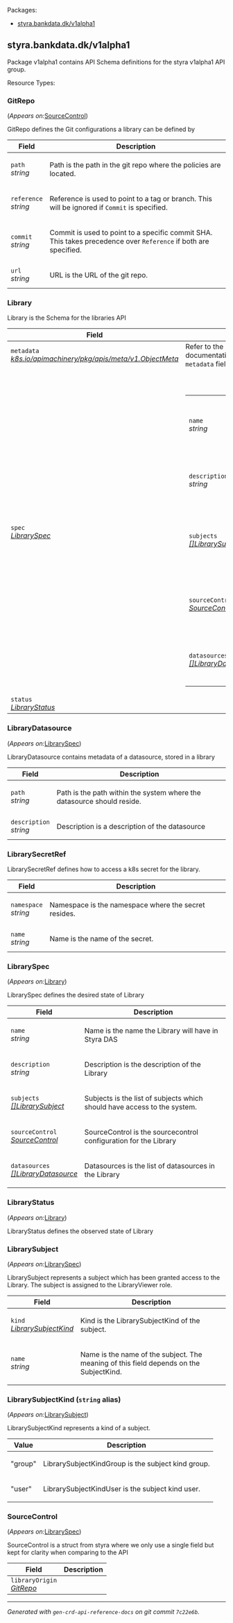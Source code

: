 <p>Packages:</p>
<ul>
<li>
<a href="#styra.bankdata.dk%2fv1alpha1">styra.bankdata.dk/v1alpha1</a>
</li>
</ul>
<h2 id="styra.bankdata.dk/v1alpha1">styra.bankdata.dk/v1alpha1</h2>
<div>
<p>Package v1alpha1 contains API Schema definitions for the styra v1alpha1 API
group.</p>
</div>
Resource Types:
<ul></ul>
<h3 id="styra.bankdata.dk/v1alpha1.GitRepo">GitRepo
</h3>
<p>
(<em>Appears on:</em><a href="#styra.bankdata.dk/v1alpha1.SourceControl">SourceControl</a>)
</p>
<div>
<p>GitRepo defines the Git configurations a library can be defined by</p>
</div>
<table>
<thead>
<tr>
<th>Field</th>
<th>Description</th>
</tr>
</thead>
<tbody>
<tr>
<td>
<code>path</code><br/>
<em>
string
</em>
</td>
<td>
<p>Path is the path in the git repo where the policies are located.</p>
</td>
</tr>
<tr>
<td>
<code>reference</code><br/>
<em>
string
</em>
</td>
<td>
<p>Reference is used to point to a tag or branch. This will be ignored if
<code>Commit</code> is specified.</p>
</td>
</tr>
<tr>
<td>
<code>commit</code><br/>
<em>
string
</em>
</td>
<td>
<p>Commit is used to point to a specific commit SHA. This takes precedence
over <code>Reference</code> if both are specified.</p>
</td>
</tr>
<tr>
<td>
<code>url</code><br/>
<em>
string
</em>
</td>
<td>
<p>URL is the URL of the git repo.</p>
</td>
</tr>
</tbody>
</table>
<h3 id="styra.bankdata.dk/v1alpha1.Library">Library
</h3>
<div>
<p>Library is the Schema for the libraries API</p>
</div>
<table>
<thead>
<tr>
<th>Field</th>
<th>Description</th>
</tr>
</thead>
<tbody>
<tr>
<td>
<code>metadata</code><br/>
<em>
<a href="https://v1-20.docs.kubernetes.io/docs/reference/generated/kubernetes-api/v1.20/#objectmeta-v1-meta">
k8s.io/apimachinery/pkg/apis/meta/v1.ObjectMeta
</a>
</em>
</td>
<td>
Refer to the Kubernetes API documentation for the fields of the
<code>metadata</code> field.
</td>
</tr>
<tr>
<td>
<code>spec</code><br/>
<em>
<a href="#styra.bankdata.dk/v1alpha1.LibrarySpec">
LibrarySpec
</a>
</em>
</td>
<td>
<br/>
<br/>
<table>
<tr>
<td>
<code>name</code><br/>
<em>
string
</em>
</td>
<td>
<p>Name is the name the Library will have in Styra DAS</p>
</td>
</tr>
<tr>
<td>
<code>description</code><br/>
<em>
string
</em>
</td>
<td>
<p>Description is the description of the Library</p>
</td>
</tr>
<tr>
<td>
<code>subjects</code><br/>
<em>
<a href="#styra.bankdata.dk/v1alpha1.LibrarySubject">
[]LibrarySubject
</a>
</em>
</td>
<td>
<p>Subjects is the list of subjects which should have access to the system.</p>
</td>
</tr>
<tr>
<td>
<code>sourceControl</code><br/>
<em>
<a href="#styra.bankdata.dk/v1alpha1.SourceControl">
SourceControl
</a>
</em>
</td>
<td>
<p>SourceControl is the sourcecontrol configuration for the Library</p>
</td>
</tr>
<tr>
<td>
<code>datasources</code><br/>
<em>
<a href="#styra.bankdata.dk/v1alpha1.LibraryDatasource">
[]LibraryDatasource
</a>
</em>
</td>
<td>
<p>Datasources is the list of datasources in the Library</p>
</td>
</tr>
</table>
</td>
</tr>
<tr>
<td>
<code>status</code><br/>
<em>
<a href="#styra.bankdata.dk/v1alpha1.LibraryStatus">
LibraryStatus
</a>
</em>
</td>
<td>
</td>
</tr>
</tbody>
</table>
<h3 id="styra.bankdata.dk/v1alpha1.LibraryDatasource">LibraryDatasource
</h3>
<p>
(<em>Appears on:</em><a href="#styra.bankdata.dk/v1alpha1.LibrarySpec">LibrarySpec</a>)
</p>
<div>
<p>LibraryDatasource contains metadata of a datasource, stored in a library</p>
</div>
<table>
<thead>
<tr>
<th>Field</th>
<th>Description</th>
</tr>
</thead>
<tbody>
<tr>
<td>
<code>path</code><br/>
<em>
string
</em>
</td>
<td>
<p>Path is the path within the system where the datasource should reside.</p>
</td>
</tr>
<tr>
<td>
<code>description</code><br/>
<em>
string
</em>
</td>
<td>
<p>Description is a description of the datasource</p>
</td>
</tr>
</tbody>
</table>
<h3 id="styra.bankdata.dk/v1alpha1.LibrarySecretRef">LibrarySecretRef
</h3>
<div>
<p>LibrarySecretRef defines how to access a k8s secret for the library.</p>
</div>
<table>
<thead>
<tr>
<th>Field</th>
<th>Description</th>
</tr>
</thead>
<tbody>
<tr>
<td>
<code>namespace</code><br/>
<em>
string
</em>
</td>
<td>
<p>Namespace is the namespace where the secret resides.</p>
</td>
</tr>
<tr>
<td>
<code>name</code><br/>
<em>
string
</em>
</td>
<td>
<p>Name is the name of the secret.</p>
</td>
</tr>
</tbody>
</table>
<h3 id="styra.bankdata.dk/v1alpha1.LibrarySpec">LibrarySpec
</h3>
<p>
(<em>Appears on:</em><a href="#styra.bankdata.dk/v1alpha1.Library">Library</a>)
</p>
<div>
<p>LibrarySpec defines the desired state of Library</p>
</div>
<table>
<thead>
<tr>
<th>Field</th>
<th>Description</th>
</tr>
</thead>
<tbody>
<tr>
<td>
<code>name</code><br/>
<em>
string
</em>
</td>
<td>
<p>Name is the name the Library will have in Styra DAS</p>
</td>
</tr>
<tr>
<td>
<code>description</code><br/>
<em>
string
</em>
</td>
<td>
<p>Description is the description of the Library</p>
</td>
</tr>
<tr>
<td>
<code>subjects</code><br/>
<em>
<a href="#styra.bankdata.dk/v1alpha1.LibrarySubject">
[]LibrarySubject
</a>
</em>
</td>
<td>
<p>Subjects is the list of subjects which should have access to the system.</p>
</td>
</tr>
<tr>
<td>
<code>sourceControl</code><br/>
<em>
<a href="#styra.bankdata.dk/v1alpha1.SourceControl">
SourceControl
</a>
</em>
</td>
<td>
<p>SourceControl is the sourcecontrol configuration for the Library</p>
</td>
</tr>
<tr>
<td>
<code>datasources</code><br/>
<em>
<a href="#styra.bankdata.dk/v1alpha1.LibraryDatasource">
[]LibraryDatasource
</a>
</em>
</td>
<td>
<p>Datasources is the list of datasources in the Library</p>
</td>
</tr>
</tbody>
</table>
<h3 id="styra.bankdata.dk/v1alpha1.LibraryStatus">LibraryStatus
</h3>
<p>
(<em>Appears on:</em><a href="#styra.bankdata.dk/v1alpha1.Library">Library</a>)
</p>
<div>
<p>LibraryStatus defines the observed state of Library</p>
</div>
<h3 id="styra.bankdata.dk/v1alpha1.LibrarySubject">LibrarySubject
</h3>
<p>
(<em>Appears on:</em><a href="#styra.bankdata.dk/v1alpha1.LibrarySpec">LibrarySpec</a>)
</p>
<div>
<p>LibrarySubject represents a subject which has been granted access to the Library.
The subject is assigned to the LibraryViewer role.</p>
</div>
<table>
<thead>
<tr>
<th>Field</th>
<th>Description</th>
</tr>
</thead>
<tbody>
<tr>
<td>
<code>kind</code><br/>
<em>
<a href="#styra.bankdata.dk/v1alpha1.LibrarySubjectKind">
LibrarySubjectKind
</a>
</em>
</td>
<td>
<p>Kind is the LibrarySubjectKind of the subject.</p>
</td>
</tr>
<tr>
<td>
<code>name</code><br/>
<em>
string
</em>
</td>
<td>
<p>Name is the name of the subject. The meaning of this field depends on the
SubjectKind.</p>
</td>
</tr>
</tbody>
</table>
<h3 id="styra.bankdata.dk/v1alpha1.LibrarySubjectKind">LibrarySubjectKind
(<code>string</code> alias)</h3>
<p>
(<em>Appears on:</em><a href="#styra.bankdata.dk/v1alpha1.LibrarySubject">LibrarySubject</a>)
</p>
<div>
<p>LibrarySubjectKind represents a kind of a subject.</p>
</div>
<table>
<thead>
<tr>
<th>Value</th>
<th>Description</th>
</tr>
</thead>
<tbody><tr><td><p>&#34;group&#34;</p></td>
<td><p>LibrarySubjectKindGroup is the subject kind group.</p>
</td>
</tr><tr><td><p>&#34;user&#34;</p></td>
<td><p>LibrarySubjectKindUser is the subject kind user.</p>
</td>
</tr></tbody>
</table>
<h3 id="styra.bankdata.dk/v1alpha1.SourceControl">SourceControl
</h3>
<p>
(<em>Appears on:</em><a href="#styra.bankdata.dk/v1alpha1.LibrarySpec">LibrarySpec</a>)
</p>
<div>
<p>SourceControl is a struct from styra where we only use a single field
but kept for clarity when comparing to the API</p>
</div>
<table>
<thead>
<tr>
<th>Field</th>
<th>Description</th>
</tr>
</thead>
<tbody>
<tr>
<td>
<code>libraryOrigin</code><br/>
<em>
<a href="#styra.bankdata.dk/v1alpha1.GitRepo">
GitRepo
</a>
</em>
</td>
<td>
</td>
</tr>
</tbody>
</table>
<hr/>
<p><em>
Generated with <code>gen-crd-api-reference-docs</code>
on git commit <code>7c22e6b</code>.
</em></p>
